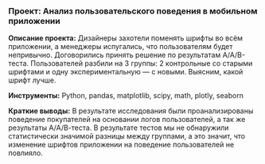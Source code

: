 ### Проект: Анализ пользовательского поведения в мобильном приложении
**Описание проекта:** Дизайнеры захотели поменять шрифты во всём приложении, а менеджеры испугались, что пользователям будет непривычно. Договорились принять решение по результатам A/A/B-теста. Пользователей разбили на 3 группы: 2 контрольные со старыми шрифтами и одну экспериментальную — с новыми. Выясним, какой шрифт лучше.  
  
**Инструменты:** Python, pandas, matplotlib, scipy, math, plotly, seaborn

**Краткие выводы:** В результате исследования были проанализированы поведение покупателей на основании логов пользователей, а так же результаты А/А/В-теста. В результате тестов мы не обнаружили статистически значимой разницы между группами, а это значит, что изменение шрифтов приложении на поведение пользователей не повлияло.
